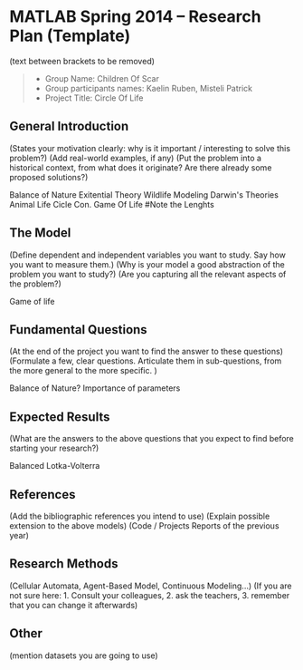 # MATLAB Spring 2014 – Research Plan (Template)
(text between brackets to be removed)

> * Group Name: Children Of Scar
> * Group participants names: Kaelin Ruben, Misteli Patrick
> * Project Title: Circle Of Life

## General Introduction
(States your motivation clearly: why is it important / interesting to solve this problem?)
(Add real-world examples, if any)
(Put the problem into a historical context, from what does it originate? Are there already some proposed solutions?)


Balance of Nature
Exitential Theory
Wildlife Modeling
Darwin's Theories
Animal Life Cicle
Con. Game Of Life 
#Note the Lenghts

## The Model
(Define dependent and independent variables you want to study. Say how you want to measure them.) (Why is your model a good abstraction of the problem you want to study?) (Are you capturing all the relevant aspects of the problem?)

Game of life




## Fundamental Questions
(At the end of the project you want to find the answer to these questions)
(Formulate a few, clear questions. Articulate them in sub-questions, from the more general to the more specific. )

Balance of Nature?
Importance of parameters



## Expected Results
(What are the answers to the above questions that you expect to find before starting your research?)

Balanced
Lotka-Volterra


## References 

(Add the bibliographic references you intend to use)
(Explain possible extension to the above models)
(Code / Projects Reports of the previous year)


## Research Methods

(Cellular Automata, Agent-Based Model, Continuous Modeling...) (If you are not sure here: 1. Consult your colleagues, 2. ask the teachers, 3. remember that you can change it afterwards)


## Other

(mention datasets you are going to use)
